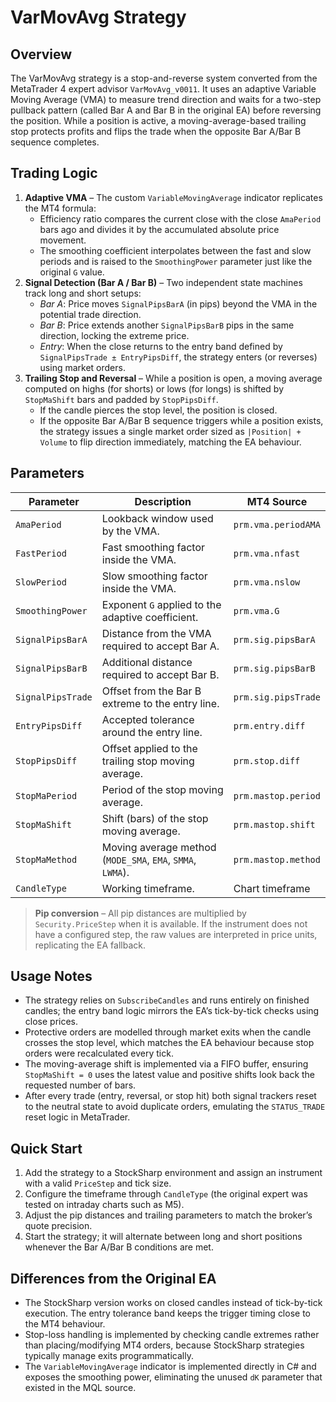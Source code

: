 # VarMovAvg Strategy

## Overview
The VarMovAvg strategy is a stop-and-reverse system converted from the MetaTrader 4 expert advisor `VarMovAvg_v0011`. It uses an adaptive Variable Moving Average (VMA) to measure trend direction and waits for a two-step pullback pattern (called Bar A and Bar B in the original EA) before reversing the position. While a position is active, a moving-average-based trailing stop protects profits and flips the trade when the opposite Bar A/Bar B sequence completes.

## Trading Logic
1. **Adaptive VMA** – The custom `VariableMovingAverage` indicator replicates the MT4 formula:
   - Efficiency ratio compares the current close with the close `AmaPeriod` bars ago and divides it by the accumulated absolute price movement.
   - The smoothing coefficient interpolates between the fast and slow periods and is raised to the `SmoothingPower` parameter just like the original `G` value.
2. **Signal Detection (Bar A / Bar B)** – Two independent state machines track long and short setups:
   - *Bar A*: Price moves `SignalPipsBarA` (in pips) beyond the VMA in the potential trade direction.
   - *Bar B*: Price extends another `SignalPipsBarB` pips in the same direction, locking the extreme price.
   - *Entry*: When the close returns to the entry band defined by `SignalPipsTrade ± EntryPipsDiff`, the strategy enters (or reverses) using market orders.
3. **Trailing Stop and Reversal** – While a position is open, a moving average computed on highs (for shorts) or lows (for longs) is shifted by `StopMaShift` bars and padded by `StopPipsDiff`.
   - If the candle pierces the stop level, the position is closed.
   - If the opposite Bar A/Bar B sequence triggers while a position exists, the strategy issues a single market order sized as `|Position| + Volume` to flip direction immediately, matching the EA behaviour.

## Parameters
| Parameter | Description | MT4 Source |
|-----------|-------------|------------|
| `AmaPeriod` | Lookback window used by the VMA. | `prm.vma.periodAMA` |
| `FastPeriod` | Fast smoothing factor inside the VMA. | `prm.vma.nfast` |
| `SlowPeriod` | Slow smoothing factor inside the VMA. | `prm.vma.nslow` |
| `SmoothingPower` | Exponent `G` applied to the adaptive coefficient. | `prm.vma.G` |
| `SignalPipsBarA` | Distance from the VMA required to accept Bar A. | `prm.sig.pipsBarA` |
| `SignalPipsBarB` | Additional distance required to accept Bar B. | `prm.sig.pipsBarB` |
| `SignalPipsTrade` | Offset from the Bar B extreme to the entry line. | `prm.sig.pipsTrade` |
| `EntryPipsDiff` | Accepted tolerance around the entry line. | `prm.entry.diff` |
| `StopPipsDiff` | Offset applied to the trailing stop moving average. | `prm.stop.diff` |
| `StopMaPeriod` | Period of the stop moving average. | `prm.mastop.period` |
| `StopMaShift` | Shift (bars) of the stop moving average. | `prm.mastop.shift` |
| `StopMaMethod` | Moving average method (`MODE_SMA`, `EMA`, `SMMA`, `LWMA`). | `prm.mastop.method` |
| `CandleType` | Working timeframe. | Chart timeframe |

> **Pip conversion** – All pip distances are multiplied by `Security.PriceStep` when it is available. If the instrument does not have a configured step, the raw values are interpreted in price units, replicating the EA fallback.

## Usage Notes
- The strategy relies on `SubscribeCandles` and runs entirely on finished candles; the entry band logic mirrors the EA’s tick-by-tick checks using close prices.
- Protective orders are modelled through market exits when the candle crosses the stop level, which matches the EA behaviour because stop orders were recalculated every tick.
- The moving-average shift is implemented via a FIFO buffer, ensuring `StopMaShift = 0` uses the latest value and positive shifts look back the requested number of bars.
- After every trade (entry, reversal, or stop hit) both signal trackers reset to the neutral state to avoid duplicate orders, emulating the `STATUS_TRADE` reset logic in MetaTrader.

## Quick Start
1. Add the strategy to a StockSharp environment and assign an instrument with a valid `PriceStep` and tick size.
2. Configure the timeframe through `CandleType` (the original expert was tested on intraday charts such as M5).
3. Adjust the pip distances and trailing parameters to match the broker’s quote precision.
4. Start the strategy; it will alternate between long and short positions whenever the Bar A/Bar B conditions are met.

## Differences from the Original EA
- The StockSharp version works on closed candles instead of tick-by-tick execution. The entry tolerance band keeps the trigger timing close to the MT4 behaviour.
- Stop-loss handling is implemented by checking candle extremes rather than placing/modifying MT4 orders, because StockSharp strategies typically manage exits programmatically.
- The `VariableMovingAverage` indicator is implemented directly in C# and exposes the smoothing power, eliminating the unused `dK` parameter that existed in the MQL source.
